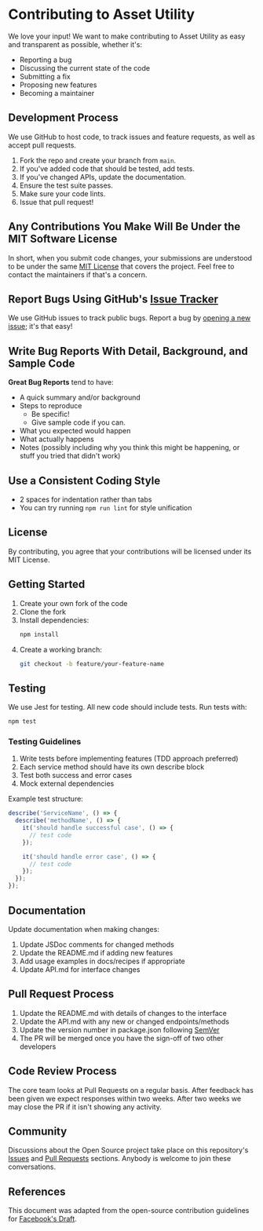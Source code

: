 # Contributing to Asset Utility

We love your input! We want to make contributing to Asset Utility as easy and transparent as possible, whether it's:

- Reporting a bug
- Discussing the current state of the code
- Submitting a fix
- Proposing new features
- Becoming a maintainer

## Development Process

We use GitHub to host code, to track issues and feature requests, as well as accept pull requests.

1. Fork the repo and create your branch from `main`.
2. If you've added code that should be tested, add tests.
3. If you've changed APIs, update the documentation.
4. Ensure the test suite passes.
5. Make sure your code lints.
6. Issue that pull request!

## Any Contributions You Make Will Be Under the MIT Software License

In short, when you submit code changes, your submissions are understood to be under the same [MIT License](http://choosealicense.com/licenses/mit/) that covers the project. Feel free to contact the maintainers if that's a concern.

## Report Bugs Using GitHub's [Issue Tracker](https://github.com/yourusername/asset-utility/issues)

We use GitHub issues to track public bugs. Report a bug by [opening a new issue](https://github.com/yourusername/asset-utility/issues/new); it's that easy!

## Write Bug Reports With Detail, Background, and Sample Code

**Great Bug Reports** tend to have:

- A quick summary and/or background
- Steps to reproduce
  - Be specific!
  - Give sample code if you can.
- What you expected would happen
- What actually happens
- Notes (possibly including why you think this might be happening, or stuff you tried that didn't work)

## Use a Consistent Coding Style

* 2 spaces for indentation rather than tabs
* You can try running `npm run lint` for style unification

## License

By contributing, you agree that your contributions will be licensed under its MIT License.

## Getting Started

1. Create your own fork of the code
2. Clone the fork
3. Install dependencies:
   ```bash
   npm install
   ```
4. Create a working branch:
   ```bash
   git checkout -b feature/your-feature-name
   ```

## Testing

We use Jest for testing. All new code should include tests. Run tests with:

```bash
npm test
```

### Testing Guidelines

1. Write tests before implementing features (TDD approach preferred)
2. Each service method should have its own describe block
3. Test both success and error cases
4. Mock external dependencies

Example test structure:

```typescript
describe('ServiceName', () => {
  describe('methodName', () => {
    it('should handle successful case', () => {
      // test code
    });

    it('should handle error case', () => {
      // test code
    });
  });
});
```

## Documentation

Update documentation when making changes:

1. Update JSDoc comments for changed methods
2. Update the README.md if adding new features
3. Add usage examples in docs/recipes if appropriate
4. Update API.md for interface changes

## Pull Request Process

1. Update the README.md with details of changes to the interface
2. Update the API.md with any new or changed endpoints/methods
3. Update the version number in package.json following [SemVer](http://semver.org/)
4. The PR will be merged once you have the sign-off of two other developers

## Code Review Process

The core team looks at Pull Requests on a regular basis. After feedback has been given we expect responses within two weeks. After two weeks we may close the PR if it isn't showing any activity.

## Community

Discussions about the Open Source project take place on this repository's [Issues](https://github.com/yourusername/asset-utility/issues) and [Pull Requests](https://github.com/yourusername/asset-utility/pulls) sections. Anybody is welcome to join these conversations.

## References

This document was adapted from the open-source contribution guidelines for [Facebook's Draft](https://github.com/facebook/draft-js/blob/a9316a723f9e918afde44dea68b5f9f39b7d9b00/CONTRIBUTING.md).